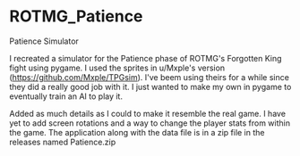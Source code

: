 # ROTMG_Patience
Patience Simulator

I recreated a simulator for the Patience phase of ROTMG's Forgotten King fight using pygame. I used the sprites in u/Mxple's version (https://github.com/Mxple/TPGsim). I've beem using theirs for a
while since they did a really good job with it. I just wanted to make my own in pygame to eventually train an AI to play it.

Added as much details as I could to make it resemble the real game. I have yet to add screen rotations and a way to change the player stats from within the game. The application along with the data file is in a zip file in the releases named Patience.zip
